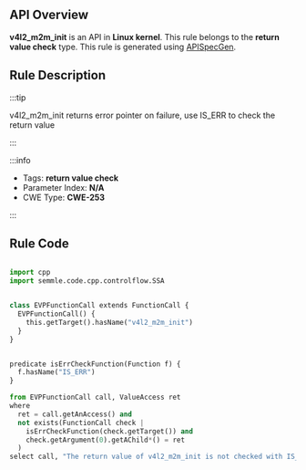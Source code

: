 ---
---


## API Overview
**v4l2_m2m_init** is an API in **Linux kernel**. This rule belongs to the **return value check** type. This rule is generated using [APISpecGen](../../tools/APISpecGen).
## Rule Description

:::tip

v4l2_m2m_init returns error pointer on failure, use IS_ERR to check the return value

:::

:::info

- Tags: **return value check**
- Parameter Index: **N/A**
- CWE Type: **CWE-253**

:::

## Rule Code
```python

import cpp
import semmle.code.cpp.controlflow.SSA


class EVPFunctionCall extends FunctionCall {
  EVPFunctionCall() {
    this.getTarget().hasName("v4l2_m2m_init")
  }
}


predicate isErrCheckFunction(Function f) {
  f.hasName("IS_ERR") 
}

from EVPFunctionCall call, ValueAccess ret
where
  ret = call.getAnAccess() and
  not exists(FunctionCall check |
    isErrCheckFunction(check.getTarget()) and
    check.getArgument(0).getAChild*() = ret
  )
select call, "The return value of v4l2_m2m_init is not checked with IS_ERR."
    
```